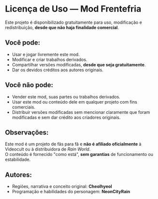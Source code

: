 # Licença de Uso — Mod Frentefria

Este projeto é disponibilizado gratuitamente para uso, modificação e redistribuição, **desde que não haja finalidade comercial**.

## Você pode:
- Usar e jogar livremente este mod.
- Modificar e criar trabalhos derivados.
- Compartilhar versões modificadas, **desde que seja gratuitamente**.
- Dar os devidos créditos aos autores originais.

## Você **não pode**:
- Vender este mod, suas partes ou trabalhos derivados.
- Usar este mod ou conteúdo dele em qualquer projeto com fins comerciais.
- Distribuir versões modificadas sem mencionar claramente que foram modificadas e sem dar crédito aos criadores originais.

## Observações:
Este mod é um projeto de fãs para fã e **não é afiliado oficialmente** à Videocult ou à distribuidora de *Rain World*.  
O conteúdo é fornecido "como está", **sem garantias** de funcionamento ou estabilidade.

## Autores:
- Regiões, narrativa e conceito original: **Cheolhyeol**
- Programação e habilidades do personagem: **NeonCityRain**